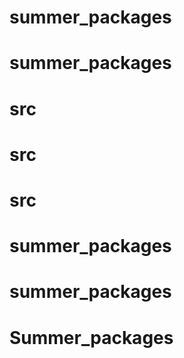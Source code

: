 # summer_packages
# summer_packages
# src
# src
# src
# summer_packages
# summer_packages
# Summer_packages
